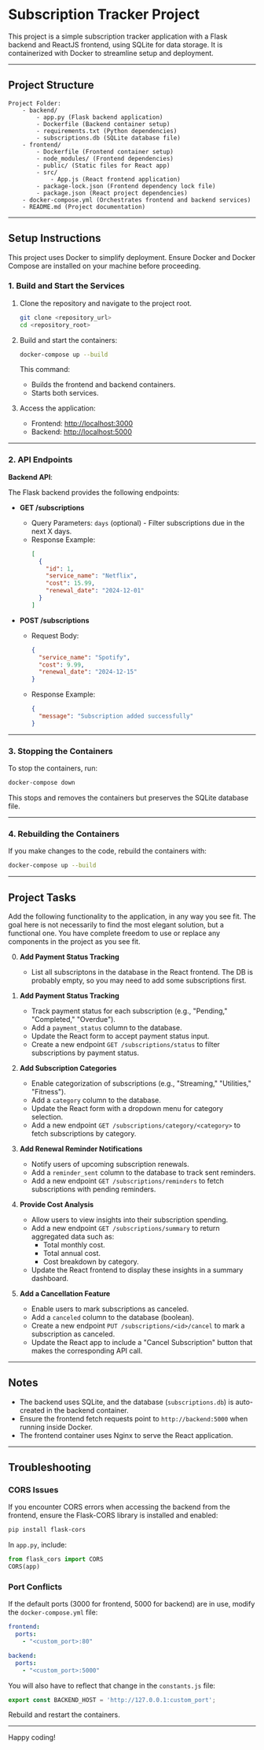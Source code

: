 # Subscription Tracker Project

This project is a simple subscription tracker application with a Flask backend and ReactJS frontend, using SQLite for data storage. It is containerized with Docker to streamline setup and deployment.

---

## Project Structure

```
Project Folder:
    - backend/
        - app.py (Flask backend application)
        - Dockerfile (Backend container setup)
        - requirements.txt (Python dependencies)
        - subscriptions.db (SQLite database file)
    - frontend/
        - Dockerfile (Frontend container setup)
        - node_modules/ (Frontend dependencies)
        - public/ (Static files for React app)
        - src/
            - App.js (React frontend application)
        - package-lock.json (Frontend dependency lock file)
        - package.json (React project dependencies)
    - docker-compose.yml (Orchestrates frontend and backend services)
    - README.md (Project documentation)
```

---

## Setup Instructions

This project uses Docker to simplify deployment. Ensure Docker and Docker Compose are installed on your machine before proceeding.

### 1. Build and Start the Services

1. Clone the repository and navigate to the project root.

   ```bash
   git clone <repository_url>
   cd <repository_root>
   ```

2. Build and start the containers:
   ```bash
   docker-compose up --build
   ```

   This command:
   - Builds the frontend and backend containers.
   - Starts both services.

3. Access the application:
   - Frontend: [http://localhost:3000](http://localhost:3000)
   - Backend: [http://localhost:5000](http://localhost:5000)

---

### 2. API Endpoints

**Backend API**:

The Flask backend provides the following endpoints:

- **GET /subscriptions**
  - Query Parameters: `days` (optional) - Filter subscriptions due in the next X days.
  - Response Example:
    ```json
    [
      {
        "id": 1,
        "service_name": "Netflix",
        "cost": 15.99,
        "renewal_date": "2024-12-01"
      }
    ]
    ```

- **POST /subscriptions**
  - Request Body:
    ```json
    {
      "service_name": "Spotify",
      "cost": 9.99,
      "renewal_date": "2024-12-15"
    }
    ```
  - Response Example:
    ```json
    {
      "message": "Subscription added successfully"
    }
    ```

---

### 3. Stopping the Containers

To stop the containers, run:
```bash
docker-compose down
```
This stops and removes the containers but preserves the SQLite database file.

---

### 4. Rebuilding the Containers

If you make changes to the code, rebuild the containers with:
```bash
docker-compose up --build
```

---

## Project Tasks

Add the following functionality to the application, in any way you see fit. The goal here is not necessarily to find the most elegant solution, but a functional one. You have complete freedom to use or replace any components in the project as you see fit.

0. **Add Payment Status Tracking**
   - List all subscriptons in the database in the React frontend. The DB is probably empty, so you may need to add some subscriptions first.

1. **Add Payment Status Tracking**
   - Track payment status for each subscription (e.g., "Pending," "Completed," "Overdue").
   - Add a `payment_status` column to the database.
   - Update the React form to accept payment status input.
   - Create a new endpoint `GET /subscriptions/status` to filter subscriptions by payment status.

2. **Add Subscription Categories**
   - Enable categorization of subscriptions (e.g., "Streaming," "Utilities," "Fitness").
   - Add a `category` column to the database.
   - Update the React form with a dropdown menu for category selection.
   - Add a new endpoint `GET /subscriptions/category/<category>` to fetch subscriptions by category.

3. **Add Renewal Reminder Notifications**
   - Notify users of upcoming subscription renewals.
   - Add a `reminder_sent` column to the database to track sent reminders.
   - Add a new endpoint `GET /subscriptions/reminders` to fetch subscriptions with pending reminders.

4. **Provide Cost Analysis**
   - Allow users to view insights into their subscription spending.
   - Add a new endpoint `GET /subscriptions/summary` to return aggregated data such as:
     - Total monthly cost.
     - Total annual cost.
     - Cost breakdown by category.
   - Update the React frontend to display these insights in a summary dashboard.

5. **Add a Cancellation Feature**
   - Enable users to mark subscriptions as canceled.
   - Add a `canceled` column to the database (boolean).
   - Create a new endpoint `PUT /subscriptions/<id>/cancel` to mark a subscription as canceled.
   - Update the React app to include a "Cancel Subscription" button that makes the corresponding API call.

---

## Notes

- The backend uses SQLite, and the database (`subscriptions.db`) is auto-created in the backend container.
- Ensure the frontend fetch requests point to `http://backend:5000` when running inside Docker.
- The frontend container uses Nginx to serve the React application.

---

## Troubleshooting

### CORS Issues
If you encounter CORS errors when accessing the backend from the frontend, ensure the Flask-CORS library is installed and enabled:

```bash
pip install flask-cors
```
In `app.py`, include:
```python
from flask_cors import CORS
CORS(app)
```

### Port Conflicts
If the default ports (3000 for frontend, 5000 for backend) are in use, modify the `docker-compose.yml` file:
```yaml
frontend:
  ports:
    - "<custom_port>:80"

backend:
  ports:
    - "<custom_port>:5000"
```

You will also have to reflect that change in the `constants.js` file:

```javascript
export const BACKEND_HOST = 'http://127.0.0.1:custom_port';
```

Rebuild and restart the containers.

---

Happy coding!

